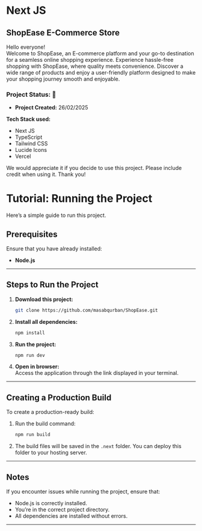 # Next JS
## ShopEase E-Commerce Store

Hello everyone!  
Welcome to ShopEase, an E-commerce platform and your go-to destination for a seamless online shopping experience. Experience hassle-free shopping with ShopEase, where quality meets convenience. Discover a wide range of products and enjoy a user-friendly platform designed to make your shopping journey smooth and enjoyable.

### Project Status: 🚀  
- **Project Created:** 26/02/2025    
<!-- - **Live Release Date:** 26/02/2025   -->

**Tech Stack used:**  
- Next JS  
- TypeScript
- Tailwind CSS  
- Lucide Icons  
- Vercel  
<!-- 
Website Link:  
[ShopEase E-Commerce Store](#) -->

We would appreciate it if you decide to use this project. Please include credit when using it. Thank you!  

# Tutorial: Running the Project  

Here’s a simple guide to run this project.  

## Prerequisites  
Ensure that you have already installed:  
- **Node.js**  

---

## Steps to Run the Project  

1. **Download this project:**  
   ```bash  
   git clone https://github.com/masabqurban/ShopEase.git  
   ```  

2. **Install all dependencies:**  
   ```bash  
   npm install  
   ```  

3. **Run the project:**  
   ```bash  
   npm run dev  
   ```  

4. **Open in browser:**  
   Access the application through the link displayed in your terminal.  

---

## Creating a Production Build  

To create a production-ready build:  

1. Run the build command:  
   ```bash  
   npm run build  
   ```  

2. The build files will be saved in the `.next` folder. You can deploy this folder to your hosting server.  

---

## Notes  

If you encounter issues while running the project, ensure that:  
- Node.js is correctly installed.  
- You’re in the correct project directory.  
- All dependencies are installed without errors.  

---
